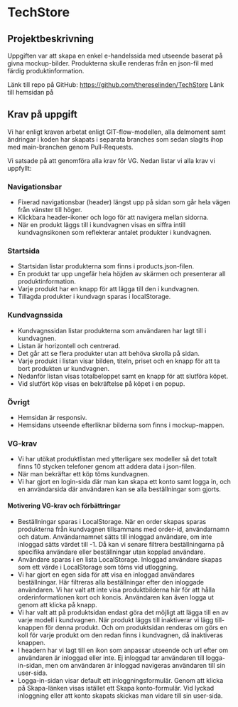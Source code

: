 # TechStore

## Projektbeskrivning

Uppgiften var att skapa en enkel e-handelssida med utseende baserat på givna mockup-bilder. Produkterna skulle renderas från en json-fil med  färdig produktinformation.

Länk till repo på GitHub: https://github.com/thereselinden/TechStore
Länk till hemsidan på 

## Krav på uppgift

Vi har enligt kraven arbetat enligt GIT-flow-modellen, alla delmoment samt ändringar i koden har skapats i separata branches som sedan slagits ihop med main-branchen genom Pull-Requests.

Vi satsade på att genomföra alla krav för VG. Nedan listar vi alla krav vi uppfyllt:

### Navigationsbar

- Fixerad navigationsbar (header) längst upp på sidan som går hela vägen från vänster till höger.
- Klickbara header-ikoner och logo för att navigera mellan sidorna.
- När en produkt läggs till i kundvagnen visas en siffra intill kundvagnsikonen som reflekterar antalet produkter i kundvagnen.

### Startsida

- Startsidan listar produkterna som finns i products.json-filen.
- En produkt tar upp ungefär hela höjden av skärmen och presenterar all produktinformation.
- Varje produkt har en knapp för att lägga till den i kundvagnen.
- Tillagda produkter i kundvagn sparas i localStorage.

### Kundvagnssida

- Kundvagnssidan listar produkterna som användaren har lagt till i kundvagnen.
- Listan är horizontell och centrerad.
- Det går att se flera produkter utan att behöva skrolla på sidan.
- Varje produkt i listan visar bilden, titeln, priset och en knapp för att ta bort produkten ur kundvagnen.
- Nedanför listan visas totalbeloppet samt en knapp för att slutföra köpet.
- Vid slutfört köp visas en bekräftelse på köpet i en popup.

### Övrigt 

- Hemsidan är responsiv.
- Hemsidans utseende efterliknar bilderna som finns i mockup-mappen.

### VG-krav

- Vi har utökat produktlistan med ytterligare sex modeller så det totalt finns 10 stycken telefoner genom att addera data i json-filen.
- När man bekräftar ett köp töms kundvagnen.
- Vi har gjort en login-sida där man kan skapa ett konto samt logga in, och en användarsida där användaren kan se alla beställningar som gjorts.

#### Motivering VG-krav och förbättringar
- Beställningar sparas i LocalStorage. När en order skapas sparas produkterna från kundvagnen tillsammans med order-id, användarnamn och datum. Användarnamnet sätts till inloggad användare, om inte inloggad sätts värdet till -1. Då kan vi senare filtrera beställningarna på specifika användare eller beställningar utan kopplad användare. 
- Användare sparas i en lista LocalStorage. Inloggad användare skapas som ett värde i LocalStorage som töms vid utloggning.
- Vi har gjort en egen sida för att visa en inloggad användares beställningar. Här filtreras alla beställningar efter den inloggade användaren. Vi har valt att inte visa produktbilderna här för att hålla orderinformationen kort och koncis. Användaren kan även logga ut genom att klicka på knapp.
- Vi har valt att på produktsidan endast göra det möjligt att lägga till en av varje modell i kundvagnen. När produkt läggs till inaktiverar vi lägg till-knappen för denna produkt. Och om produktsidan renderas om görs en koll för varje produkt om den redan finns i kundvagnen, då inaktiveras knappen. 
- I headern har vi lagt till en ikon som anpassar utseende och url efter om användaren är inloggad eller inte. Ej inloggad tar användaren till logga-in-sidan, men om användaren är inloggad navigeras användaren till sin user-sida.
- Logga-in-sidan visar default ett inloggningsformulär. Genom att klicka på Skapa-länken visas istället ett Skapa konto-formulär. Vid lyckad inloggning eller att konto skapats skickas man vidare till sin user-sida.





